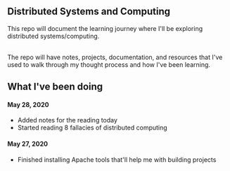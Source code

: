 ## Distributed Systems and Computing
This repo will document the learning journey where I'll be exploring distributed systems/computing. 

<br/>
The repo will have notes, projects, documentation, and resources that I've used to walk through my thought process and how I've been learning.

## What I've been doing

#### May 28, 2020
- Added notes for the reading today
- Started reading 8 fallacies of distributed computing 

#### May 27, 2020
- Finished installing Apache tools that'll help me with building projects

